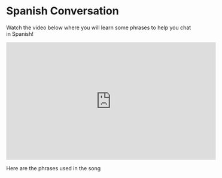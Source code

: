<h1>Spanish Conversation </h1>
<p>Watch the video below where you will learn some phrases to help you chat in Spanish!</p>
<iframe width="560" height="315" src="https://www.youtube.com/embed/VUm8PVT0GX8" frameborder="0" allow="accelerometer; autoplay; clipboard-write; encrypted-media; gyroscope; picture-in-picture" allowfullscreen></iframe>
<p>Here are the phrases used in the song</p>

